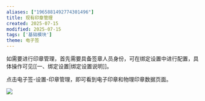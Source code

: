 ```yaml
---
aliases: ["1965881492774301496"]
title: 现有印章管理
created: 2025-07-15
modified: 2025-07-15
tags: ['基础模块']
theme: 电子签
---
```


如需要进行印章管理，首先需要具备签章人员身份，可在绑定设置中进行配置，具体操作可见[[一、绑定设置|绑定设置说明]]。

点击电子签-设置-印章管理，即可看到电子印章和物理印章数据页面。

![](https://myhelpdoc.oss-cn-heyuan.aliyuncs.com/mdimages/2e724f05a5b082a5170802833ad9b444.jpg)